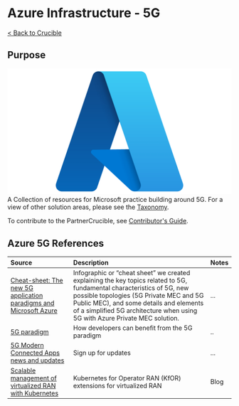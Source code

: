 # Azure Infrastructure - 5G 
[< Back to Crucible](./)

## Purpose

![Azure Infrastructure](./Library/Azure-Logo.png)
A Collection of resources for Microsoft practice building around 5G. For a view of other solution areas, please see the [Taxonomy](Taxonomy.md). 

To contribute to the PartnerCrucible, see [Contributor's Guide](ContributorsGuide).


## Azure 5G References

Source | Description | Notes
:----- | :---------- | :-----
[Cheat-sheet: The new 5G application paradigms and Microsoft Azure](https://techcommunity.microsoft.com/gxcuf89792/attachments/gxcuf89792/AzureDevCommunityBlog/868.2/1/Cheat%20Sheet%20Infographic_11x17_v2.pdf) | Infographic or “cheat sheet” we created explaining the key topics related to 5G, fundamental characteristics of 5G, new possible topologies (5G Private MEC and 5G Public MEC), and some details and elements of a simplified 5G architecture when using 5G with Azure Private MEC solution. | ...
[5G paradigm](https://aka.ms/New5GParadigm)|How developers can benefit from the 5G paradigm|..
[5G Modern Connected Apps news and updates](https://aka.ms/ModernConnectedApps)| Sign up for updates| ...
[Scalable management of virtualized RAN with Kubernetes](https://azure.microsoft.com/en-us/blog/scalable-management-of-virtualized-ran-with-kubernetes/) | Kubernetes for Operator RAN (KfOR) extensions for virtualized RAN| Blog
